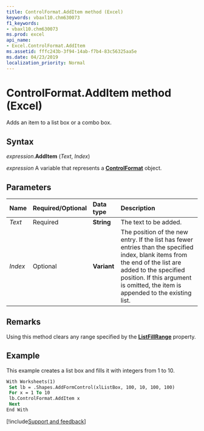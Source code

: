 ```yaml
---
title: ControlFormat.AddItem method (Excel)
keywords: vbaxl10.chm630073
f1_keywords:
- vbaxl10.chm630073
ms.prod: excel
api_name:
- Excel.ControlFormat.AddItem
ms.assetid: fffc243b-3f94-14ab-f7b4-83c56325aa5e
ms.date: 04/23/2019
localization_priority: Normal
---
```



# ControlFormat.AddItem method (Excel)

Adds an item to a list box or a combo box.


## Syntax

_expression_.**AddItem** (_Text_, _Index_)

_expression_ A variable that represents a **[ControlFormat](Excel.ControlFormat.md)** object.


## Parameters

|Name|Required/Optional|Data type|Description|
|:-----|:-----|:-----|:-----|
| _Text_|Required| **String**|The text to be added.|
| _Index_|Optional| **Variant**|The position of the new entry. If the list has fewer entries than the specified index, blank items from the end of the list are added to the specified position. If this argument is omitted, the item is appended to the existing list.|

## Remarks

Using this method clears any range specified by the **[ListFillRange](Excel.ControlFormat.ListFillRange.md)** property.


## Example

This example creates a list box and fills it with integers from 1 to 10.

```vb
With Worksheets(1) 
 Set lb = .Shapes.AddFormControl(xlListBox, 100, 10, 100, 100) 
 For x = 1 To 10 
 lb.ControlFormat.AddItem x 
 Next 
End With
```



[!include[Support and feedback](~/includes/feedback-boilerplate.md)]
